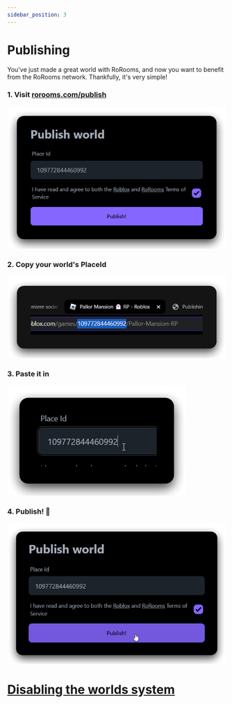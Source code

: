 ```yaml
---
sidebar_position: 3
---
```


# Publishing

You've just made a great world with RoRooms, and now you want to benefit from the RoRooms network. Thankfully, it's very simple!

### 1. Visit [rorooms.com/publish](https://rorooms.com/publish)

![alt text](Visit.png)

### 2. Copy your world's PlaceId

![Roblox game address bar](Copy.png)

### 3. Paste it in

![alt text](Paste.png)

### 4. Publish! 🎉

![alt text](Publish.png)

# [Disabling the worlds system](/docs/easy-loader/#disabling-discovery)
